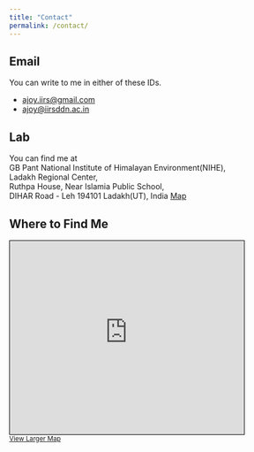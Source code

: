 ```yaml
---
title: "Contact"
permalink: /contact/
---
```


## Email

You can write to me in either of these IDs.

- [ajoy.iirs@gmail.com](mailto:ajoy.iirs@gmail.com) 
- [ajoy@iirsddn.ac.in](mailto:ajoy@iirsddn.ac.in)

## Lab

You can find me at  
GB Pant National Institute of Himalayan Environment(NIHE),<br>
Ladakh Regional Center,  
Ruthpa House, Near Islamia Public School,<br>
DIHAR Road - Leh 194101 Ladakh(UT), India <a href="https://share.google/ODyT96rUlJy9zswNr" target="_blank" rel="noopener">
  <i class="fas fa-map-marked-alt"></i> Map
</a>

## Where to Find Me

<iframe width="425" height="350" frameborder="0" scrolling="no" marginheight="0" marginwidth="0" src="https://www.openstreetmap.org/export/embed.html?bbox=77.5519%2C34.1658%2C77.5819%2C34.1858&amp;layer=mapnik&amp;marker=34.1758%2C77.5669" style="border: 1px solid black"></iframe>
<br/>
<small>
  <a href="https://www.openstreetmap.org/#map=19/34.146123/77.577926">View Larger Map</a>
</small>

